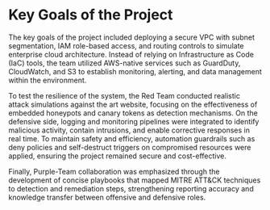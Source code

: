 # Key Goals of the Project

The key goals of the project included deploying a secure VPC with subnet segmentation, IAM role-based access, and routing controls to simulate enterprise cloud architecture. Instead of relying on Infrastructure as Code (IaC) tools, the team utilized AWS-native services such as GuardDuty, CloudWatch, and S3 to establish monitoring, alerting, and data management within the environment.

 To test the resilience of the system, the Red Team conducted realistic attack simulations against the art website, focusing on the effectiveness of embedded honeypots and canary tokens as detection mechanisms. On the defensive side, logging and monitoring pipelines were integrated to identify malicious activity, contain intrusions, and enable corrective responses in real time. To maintain safety and efficiency, automation guardrails such as deny policies and self-destruct triggers on compromised resources were applied, ensuring the project remained secure and cost-effective. 

Finally, Purple-Team collaboration was emphasized through the development of concise playbooks that mapped MITRE ATT&CK techniques to detection and remediation steps, strengthening reporting accuracy and knowledge transfer between offensive and defensive roles.
